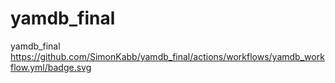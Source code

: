 # yamdb_final
yamdb_final
https://github.com/SimonKabb/yamdb_final/actions/workflows/yamdb_workflow.yml/badge.svg